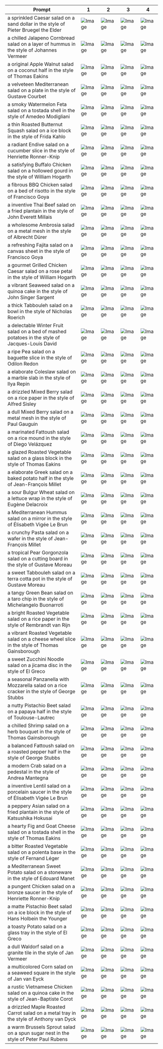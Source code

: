 | Prompt | 1 | 2 | 3 | 4 |
|-|-|-|-|-|
| a sprinkled Caesar salad on a sand dollar in the style of Pieter Bruegel the Elder | ![Image](https://salad-benchmark-public-assets.s3.us-east-2.amazonaws.com/sdxl/2d046a63-1c19-450f-9051-516576058c91-0.jpg) | ![Image](https://salad-benchmark-public-assets.s3.us-east-2.amazonaws.com/sdxl/2d046a63-1c19-450f-9051-516576058c91-1.jpg) | ![Image](https://salad-benchmark-public-assets.s3.us-east-2.amazonaws.com/sdxl/2d046a63-1c19-450f-9051-516576058c91-2.jpg) | ![Image](https://salad-benchmark-public-assets.s3.us-east-2.amazonaws.com/sdxl/2d046a63-1c19-450f-9051-516576058c91-3.jpg) |
| a chilled Jalapeno Cornbread salad on a layer of hummus in the style of Johannes Vermeer | ![Image](https://salad-benchmark-public-assets.s3.us-east-2.amazonaws.com/sdxl/480c27f3-8510-463b-87c1-d9527d4632d8-0.jpg) | ![Image](https://salad-benchmark-public-assets.s3.us-east-2.amazonaws.com/sdxl/480c27f3-8510-463b-87c1-d9527d4632d8-1.jpg) | ![Image](https://salad-benchmark-public-assets.s3.us-east-2.amazonaws.com/sdxl/480c27f3-8510-463b-87c1-d9527d4632d8-2.jpg) | ![Image](https://salad-benchmark-public-assets.s3.us-east-2.amazonaws.com/sdxl/480c27f3-8510-463b-87c1-d9527d4632d8-3.jpg) |
| a original Apple Walnut salad on a coconut half in the style of Thomas Eakins | ![Image](https://salad-benchmark-public-assets.s3.us-east-2.amazonaws.com/sdxl/fc1060f0-b71d-48a2-9504-02647c1fee6d-0.jpg) | ![Image](https://salad-benchmark-public-assets.s3.us-east-2.amazonaws.com/sdxl/fc1060f0-b71d-48a2-9504-02647c1fee6d-1.jpg) | ![Image](https://salad-benchmark-public-assets.s3.us-east-2.amazonaws.com/sdxl/fc1060f0-b71d-48a2-9504-02647c1fee6d-2.jpg) | ![Image](https://salad-benchmark-public-assets.s3.us-east-2.amazonaws.com/sdxl/fc1060f0-b71d-48a2-9504-02647c1fee6d-3.jpg) |
| a velveteen Mediterranean salad on a plate in the style of Gustave Courbet | ![Image](https://salad-benchmark-public-assets.s3.us-east-2.amazonaws.com/sdxl/3d884289-673a-4fbe-9294-b0790f4c9b74-0.jpg) | ![Image](https://salad-benchmark-public-assets.s3.us-east-2.amazonaws.com/sdxl/3d884289-673a-4fbe-9294-b0790f4c9b74-1.jpg) | ![Image](https://salad-benchmark-public-assets.s3.us-east-2.amazonaws.com/sdxl/3d884289-673a-4fbe-9294-b0790f4c9b74-2.jpg) | ![Image](https://salad-benchmark-public-assets.s3.us-east-2.amazonaws.com/sdxl/3d884289-673a-4fbe-9294-b0790f4c9b74-3.jpg) |
| a smoky Watermelon Feta salad on a tostada shell in the style of Amedeo Modigliani | ![Image](https://salad-benchmark-public-assets.s3.us-east-2.amazonaws.com/sdxl/210b75bc-b8cc-4f9f-8594-5eb030eaef61-0.jpg) | ![Image](https://salad-benchmark-public-assets.s3.us-east-2.amazonaws.com/sdxl/210b75bc-b8cc-4f9f-8594-5eb030eaef61-1.jpg) | ![Image](https://salad-benchmark-public-assets.s3.us-east-2.amazonaws.com/sdxl/210b75bc-b8cc-4f9f-8594-5eb030eaef61-2.jpg) | ![Image](https://salad-benchmark-public-assets.s3.us-east-2.amazonaws.com/sdxl/210b75bc-b8cc-4f9f-8594-5eb030eaef61-3.jpg) |
| a thin Roasted Butternut Squash salad on a ice block in the style of Frida Kahlo | ![Image](https://salad-benchmark-public-assets.s3.us-east-2.amazonaws.com/sdxl/bf84ae22-e29f-43a5-b295-f3856dac0696-0.jpg) | ![Image](https://salad-benchmark-public-assets.s3.us-east-2.amazonaws.com/sdxl/bf84ae22-e29f-43a5-b295-f3856dac0696-1.jpg) | ![Image](https://salad-benchmark-public-assets.s3.us-east-2.amazonaws.com/sdxl/bf84ae22-e29f-43a5-b295-f3856dac0696-2.jpg) | ![Image](https://salad-benchmark-public-assets.s3.us-east-2.amazonaws.com/sdxl/bf84ae22-e29f-43a5-b295-f3856dac0696-3.jpg) |
| a radiant Endive salad on a cucumber slice in the style of Henriette Ronner-Knip | ![Image](https://salad-benchmark-public-assets.s3.us-east-2.amazonaws.com/sdxl/71954d05-e173-4c03-a287-6f38a1ea68ca-0.jpg) | ![Image](https://salad-benchmark-public-assets.s3.us-east-2.amazonaws.com/sdxl/71954d05-e173-4c03-a287-6f38a1ea68ca-1.jpg) | ![Image](https://salad-benchmark-public-assets.s3.us-east-2.amazonaws.com/sdxl/71954d05-e173-4c03-a287-6f38a1ea68ca-2.jpg) | ![Image](https://salad-benchmark-public-assets.s3.us-east-2.amazonaws.com/sdxl/71954d05-e173-4c03-a287-6f38a1ea68ca-3.jpg) |
| a satisfying Buffalo Chicken salad on a hollowed gourd in the style of William Hogarth | ![Image](https://salad-benchmark-public-assets.s3.us-east-2.amazonaws.com/sdxl/ace5234a-081d-4002-816f-39fd947fa394-0.jpg) | ![Image](https://salad-benchmark-public-assets.s3.us-east-2.amazonaws.com/sdxl/ace5234a-081d-4002-816f-39fd947fa394-1.jpg) | ![Image](https://salad-benchmark-public-assets.s3.us-east-2.amazonaws.com/sdxl/ace5234a-081d-4002-816f-39fd947fa394-2.jpg) | ![Image](https://salad-benchmark-public-assets.s3.us-east-2.amazonaws.com/sdxl/ace5234a-081d-4002-816f-39fd947fa394-3.jpg) |
| a fibrous BBQ Chicken salad on a bed of risotto in the style of Francisco Goya | ![Image](https://salad-benchmark-public-assets.s3.us-east-2.amazonaws.com/sdxl/df36e7f1-3a45-4806-b1d5-7fd679202f89-0.jpg) | ![Image](https://salad-benchmark-public-assets.s3.us-east-2.amazonaws.com/sdxl/df36e7f1-3a45-4806-b1d5-7fd679202f89-1.jpg) | ![Image](https://salad-benchmark-public-assets.s3.us-east-2.amazonaws.com/sdxl/df36e7f1-3a45-4806-b1d5-7fd679202f89-2.jpg) | ![Image](https://salad-benchmark-public-assets.s3.us-east-2.amazonaws.com/sdxl/df36e7f1-3a45-4806-b1d5-7fd679202f89-3.jpg) |
| a inventive Thai Beef salad on a fried plantain in the style of John Everett Millais | ![Image](https://salad-benchmark-public-assets.s3.us-east-2.amazonaws.com/sdxl/7a94e343-5eac-4641-b82b-24a0455636a1-0.jpg) | ![Image](https://salad-benchmark-public-assets.s3.us-east-2.amazonaws.com/sdxl/7a94e343-5eac-4641-b82b-24a0455636a1-1.jpg) | ![Image](https://salad-benchmark-public-assets.s3.us-east-2.amazonaws.com/sdxl/7a94e343-5eac-4641-b82b-24a0455636a1-2.jpg) | ![Image](https://salad-benchmark-public-assets.s3.us-east-2.amazonaws.com/sdxl/7a94e343-5eac-4641-b82b-24a0455636a1-3.jpg) |
| a wholesome Ambrosia salad on a metal mesh in the style of Albrecht Dürer | ![Image](https://salad-benchmark-public-assets.s3.us-east-2.amazonaws.com/sdxl/3b8fb39b-367b-4212-8957-52b0757c94fd-0.jpg) | ![Image](https://salad-benchmark-public-assets.s3.us-east-2.amazonaws.com/sdxl/3b8fb39b-367b-4212-8957-52b0757c94fd-1.jpg) | ![Image](https://salad-benchmark-public-assets.s3.us-east-2.amazonaws.com/sdxl/3b8fb39b-367b-4212-8957-52b0757c94fd-2.jpg) | ![Image](https://salad-benchmark-public-assets.s3.us-east-2.amazonaws.com/sdxl/3b8fb39b-367b-4212-8957-52b0757c94fd-3.jpg) |
| a refreshing Fajita salad on a canvas sheet in the style of Francisco Goya | ![Image](https://salad-benchmark-public-assets.s3.us-east-2.amazonaws.com/sdxl/4abf8268-e801-4286-b509-fa4c08eb5b2c-0.jpg) | ![Image](https://salad-benchmark-public-assets.s3.us-east-2.amazonaws.com/sdxl/4abf8268-e801-4286-b509-fa4c08eb5b2c-1.jpg) | ![Image](https://salad-benchmark-public-assets.s3.us-east-2.amazonaws.com/sdxl/4abf8268-e801-4286-b509-fa4c08eb5b2c-2.jpg) | ![Image](https://salad-benchmark-public-assets.s3.us-east-2.amazonaws.com/sdxl/4abf8268-e801-4286-b509-fa4c08eb5b2c-3.jpg) |
| a gourmet Grilled Chicken Caesar salad on a rose petal in the style of William Hogarth | ![Image](https://salad-benchmark-public-assets.s3.us-east-2.amazonaws.com/sdxl/b84f266b-b05c-4794-8332-0a519d6ccdb0-0.jpg) | ![Image](https://salad-benchmark-public-assets.s3.us-east-2.amazonaws.com/sdxl/b84f266b-b05c-4794-8332-0a519d6ccdb0-1.jpg) | ![Image](https://salad-benchmark-public-assets.s3.us-east-2.amazonaws.com/sdxl/b84f266b-b05c-4794-8332-0a519d6ccdb0-2.jpg) | ![Image](https://salad-benchmark-public-assets.s3.us-east-2.amazonaws.com/sdxl/b84f266b-b05c-4794-8332-0a519d6ccdb0-3.jpg) |
| a vibrant Seaweed salad on a quinoa cake in the style of John Singer Sargent | ![Image](https://salad-benchmark-public-assets.s3.us-east-2.amazonaws.com/sdxl/bf2e2496-1077-473b-b1ca-155519225e7b-0.jpg) | ![Image](https://salad-benchmark-public-assets.s3.us-east-2.amazonaws.com/sdxl/bf2e2496-1077-473b-b1ca-155519225e7b-1.jpg) | ![Image](https://salad-benchmark-public-assets.s3.us-east-2.amazonaws.com/sdxl/bf2e2496-1077-473b-b1ca-155519225e7b-2.jpg) | ![Image](https://salad-benchmark-public-assets.s3.us-east-2.amazonaws.com/sdxl/bf2e2496-1077-473b-b1ca-155519225e7b-3.jpg) |
| a thick Tabbouleh salad on a bowl in the style of Nicholas Roerich | ![Image](https://salad-benchmark-public-assets.s3.us-east-2.amazonaws.com/sdxl/4d8363e6-9db5-44c4-93d7-3aa8d2ff356d-0.jpg) | ![Image](https://salad-benchmark-public-assets.s3.us-east-2.amazonaws.com/sdxl/4d8363e6-9db5-44c4-93d7-3aa8d2ff356d-1.jpg) | ![Image](https://salad-benchmark-public-assets.s3.us-east-2.amazonaws.com/sdxl/4d8363e6-9db5-44c4-93d7-3aa8d2ff356d-2.jpg) | ![Image](https://salad-benchmark-public-assets.s3.us-east-2.amazonaws.com/sdxl/4d8363e6-9db5-44c4-93d7-3aa8d2ff356d-3.jpg) |
| a delectable Winter Fruit salad on a bed of mashed potatoes in the style of Jacques-Louis David | ![Image](https://salad-benchmark-public-assets.s3.us-east-2.amazonaws.com/sdxl/ba754cd2-382b-4be0-8e59-b311208ba1b2-0.jpg) | ![Image](https://salad-benchmark-public-assets.s3.us-east-2.amazonaws.com/sdxl/ba754cd2-382b-4be0-8e59-b311208ba1b2-1.jpg) | ![Image](https://salad-benchmark-public-assets.s3.us-east-2.amazonaws.com/sdxl/ba754cd2-382b-4be0-8e59-b311208ba1b2-2.jpg) | ![Image](https://salad-benchmark-public-assets.s3.us-east-2.amazonaws.com/sdxl/ba754cd2-382b-4be0-8e59-b311208ba1b2-3.jpg) |
| a ripe Pea salad on a baguette slice in the style of Odilon Redon | ![Image](https://salad-benchmark-public-assets.s3.us-east-2.amazonaws.com/sdxl/5dcdd9ad-26e7-4d2f-a96d-5f419f364bb7-0.jpg) | ![Image](https://salad-benchmark-public-assets.s3.us-east-2.amazonaws.com/sdxl/5dcdd9ad-26e7-4d2f-a96d-5f419f364bb7-1.jpg) | ![Image](https://salad-benchmark-public-assets.s3.us-east-2.amazonaws.com/sdxl/5dcdd9ad-26e7-4d2f-a96d-5f419f364bb7-2.jpg) | ![Image](https://salad-benchmark-public-assets.s3.us-east-2.amazonaws.com/sdxl/5dcdd9ad-26e7-4d2f-a96d-5f419f364bb7-3.jpg) |
| a elaborate Coleslaw salad on a marble slab in the style of Ilya Repin | ![Image](https://salad-benchmark-public-assets.s3.us-east-2.amazonaws.com/sdxl/01b0bbc3-1c53-4cd2-8f07-52ae76aec4f4-0.jpg) | ![Image](https://salad-benchmark-public-assets.s3.us-east-2.amazonaws.com/sdxl/01b0bbc3-1c53-4cd2-8f07-52ae76aec4f4-1.jpg) | ![Image](https://salad-benchmark-public-assets.s3.us-east-2.amazonaws.com/sdxl/01b0bbc3-1c53-4cd2-8f07-52ae76aec4f4-2.jpg) | ![Image](https://salad-benchmark-public-assets.s3.us-east-2.amazonaws.com/sdxl/01b0bbc3-1c53-4cd2-8f07-52ae76aec4f4-3.jpg) |
| a drizzled Mixed Berry salad on a rice paper in the style of Alfred Sisley | ![Image](https://salad-benchmark-public-assets.s3.us-east-2.amazonaws.com/sdxl/2c267b33-0166-400a-88d4-fafce1718ab5-0.jpg) | ![Image](https://salad-benchmark-public-assets.s3.us-east-2.amazonaws.com/sdxl/2c267b33-0166-400a-88d4-fafce1718ab5-1.jpg) | ![Image](https://salad-benchmark-public-assets.s3.us-east-2.amazonaws.com/sdxl/2c267b33-0166-400a-88d4-fafce1718ab5-2.jpg) | ![Image](https://salad-benchmark-public-assets.s3.us-east-2.amazonaws.com/sdxl/2c267b33-0166-400a-88d4-fafce1718ab5-3.jpg) |
| a dull Mixed Berry salad on a metal mesh in the style of Paul Gauguin | ![Image](https://salad-benchmark-public-assets.s3.us-east-2.amazonaws.com/sdxl/037d057c-009b-422e-a780-2bf194d650e8-0.jpg) | ![Image](https://salad-benchmark-public-assets.s3.us-east-2.amazonaws.com/sdxl/037d057c-009b-422e-a780-2bf194d650e8-1.jpg) | ![Image](https://salad-benchmark-public-assets.s3.us-east-2.amazonaws.com/sdxl/037d057c-009b-422e-a780-2bf194d650e8-2.jpg) | ![Image](https://salad-benchmark-public-assets.s3.us-east-2.amazonaws.com/sdxl/037d057c-009b-422e-a780-2bf194d650e8-3.jpg) |
| a marinated Fattoush salad on a rice mound in the style of Diego Velázquez | ![Image](https://salad-benchmark-public-assets.s3.us-east-2.amazonaws.com/sdxl/960b5d1b-7206-4be2-b011-6281511429ac-0.jpg) | ![Image](https://salad-benchmark-public-assets.s3.us-east-2.amazonaws.com/sdxl/960b5d1b-7206-4be2-b011-6281511429ac-1.jpg) | ![Image](https://salad-benchmark-public-assets.s3.us-east-2.amazonaws.com/sdxl/960b5d1b-7206-4be2-b011-6281511429ac-2.jpg) | ![Image](https://salad-benchmark-public-assets.s3.us-east-2.amazonaws.com/sdxl/960b5d1b-7206-4be2-b011-6281511429ac-3.jpg) |
| a glazed Roasted Vegetable salad on a glass block in the style of Thomas Eakins | ![Image](https://salad-benchmark-public-assets.s3.us-east-2.amazonaws.com/sdxl/ef3880be-ae67-4fed-9df7-a41de9a4ab9f-0.jpg) | ![Image](https://salad-benchmark-public-assets.s3.us-east-2.amazonaws.com/sdxl/ef3880be-ae67-4fed-9df7-a41de9a4ab9f-1.jpg) | ![Image](https://salad-benchmark-public-assets.s3.us-east-2.amazonaws.com/sdxl/ef3880be-ae67-4fed-9df7-a41de9a4ab9f-2.jpg) | ![Image](https://salad-benchmark-public-assets.s3.us-east-2.amazonaws.com/sdxl/ef3880be-ae67-4fed-9df7-a41de9a4ab9f-3.jpg) |
| a elaborate Greek salad on a baked potato half in the style of Jean-François Millet | ![Image](https://salad-benchmark-public-assets.s3.us-east-2.amazonaws.com/sdxl/8da10ed5-ff36-4e64-aa2c-70c6ae3fe3ec-0.jpg) | ![Image](https://salad-benchmark-public-assets.s3.us-east-2.amazonaws.com/sdxl/8da10ed5-ff36-4e64-aa2c-70c6ae3fe3ec-1.jpg) | ![Image](https://salad-benchmark-public-assets.s3.us-east-2.amazonaws.com/sdxl/8da10ed5-ff36-4e64-aa2c-70c6ae3fe3ec-2.jpg) | ![Image](https://salad-benchmark-public-assets.s3.us-east-2.amazonaws.com/sdxl/8da10ed5-ff36-4e64-aa2c-70c6ae3fe3ec-3.jpg) |
| a sour Bulgur Wheat salad on a lettuce wrap in the style of Eugène Delacroix | ![Image](https://salad-benchmark-public-assets.s3.us-east-2.amazonaws.com/sdxl/c6cc3a47-7751-42bd-854d-73ecaddf2e01-0.jpg) | ![Image](https://salad-benchmark-public-assets.s3.us-east-2.amazonaws.com/sdxl/c6cc3a47-7751-42bd-854d-73ecaddf2e01-1.jpg) | ![Image](https://salad-benchmark-public-assets.s3.us-east-2.amazonaws.com/sdxl/c6cc3a47-7751-42bd-854d-73ecaddf2e01-2.jpg) | ![Image](https://salad-benchmark-public-assets.s3.us-east-2.amazonaws.com/sdxl/c6cc3a47-7751-42bd-854d-73ecaddf2e01-3.jpg) |
| a Mediterranean Hummus salad on a mirror in the style of Élisabeth Vigée Le Brun | ![Image](https://salad-benchmark-public-assets.s3.us-east-2.amazonaws.com/sdxl/e3d1e29d-8f83-486b-8c9e-5ab64eff86c1-0.jpg) | ![Image](https://salad-benchmark-public-assets.s3.us-east-2.amazonaws.com/sdxl/e3d1e29d-8f83-486b-8c9e-5ab64eff86c1-1.jpg) | ![Image](https://salad-benchmark-public-assets.s3.us-east-2.amazonaws.com/sdxl/e3d1e29d-8f83-486b-8c9e-5ab64eff86c1-2.jpg) | ![Image](https://salad-benchmark-public-assets.s3.us-east-2.amazonaws.com/sdxl/e3d1e29d-8f83-486b-8c9e-5ab64eff86c1-3.jpg) |
| a crunchy Pasta salad on a wafer in the style of Jean-François Millet | ![Image](https://salad-benchmark-public-assets.s3.us-east-2.amazonaws.com/sdxl/9322475c-bb9c-413b-a114-450ccd4cc6de-0.jpg) | ![Image](https://salad-benchmark-public-assets.s3.us-east-2.amazonaws.com/sdxl/9322475c-bb9c-413b-a114-450ccd4cc6de-1.jpg) | ![Image](https://salad-benchmark-public-assets.s3.us-east-2.amazonaws.com/sdxl/9322475c-bb9c-413b-a114-450ccd4cc6de-2.jpg) | ![Image](https://salad-benchmark-public-assets.s3.us-east-2.amazonaws.com/sdxl/9322475c-bb9c-413b-a114-450ccd4cc6de-3.jpg) |
| a tropical Pear Gorgonzola salad on a cutting board in the style of Gustave Moreau | ![Image](https://salad-benchmark-public-assets.s3.us-east-2.amazonaws.com/sdxl/5d1aa5ae-6df3-4819-b609-a7f3b6a7acf1-0.jpg) | ![Image](https://salad-benchmark-public-assets.s3.us-east-2.amazonaws.com/sdxl/5d1aa5ae-6df3-4819-b609-a7f3b6a7acf1-1.jpg) | ![Image](https://salad-benchmark-public-assets.s3.us-east-2.amazonaws.com/sdxl/5d1aa5ae-6df3-4819-b609-a7f3b6a7acf1-2.jpg) | ![Image](https://salad-benchmark-public-assets.s3.us-east-2.amazonaws.com/sdxl/5d1aa5ae-6df3-4819-b609-a7f3b6a7acf1-3.jpg) |
| a sweet Tabbouleh salad on a terra cotta pot in the style of Gustave Moreau | ![Image](https://salad-benchmark-public-assets.s3.us-east-2.amazonaws.com/sdxl/4837447a-f605-4c3e-b6ee-b9464d34785f-0.jpg) | ![Image](https://salad-benchmark-public-assets.s3.us-east-2.amazonaws.com/sdxl/4837447a-f605-4c3e-b6ee-b9464d34785f-1.jpg) | ![Image](https://salad-benchmark-public-assets.s3.us-east-2.amazonaws.com/sdxl/4837447a-f605-4c3e-b6ee-b9464d34785f-2.jpg) | ![Image](https://salad-benchmark-public-assets.s3.us-east-2.amazonaws.com/sdxl/4837447a-f605-4c3e-b6ee-b9464d34785f-3.jpg) |
| a tangy Green Bean salad on a taro chip in the style of Michelangelo Buonarroti | ![Image](https://salad-benchmark-public-assets.s3.us-east-2.amazonaws.com/sdxl/68feb519-b4e0-4e29-a2e1-e404b3b8d3c4-0.jpg) | ![Image](https://salad-benchmark-public-assets.s3.us-east-2.amazonaws.com/sdxl/68feb519-b4e0-4e29-a2e1-e404b3b8d3c4-1.jpg) | ![Image](https://salad-benchmark-public-assets.s3.us-east-2.amazonaws.com/sdxl/68feb519-b4e0-4e29-a2e1-e404b3b8d3c4-2.jpg) | ![Image](https://salad-benchmark-public-assets.s3.us-east-2.amazonaws.com/sdxl/68feb519-b4e0-4e29-a2e1-e404b3b8d3c4-3.jpg) |
| a bright Roasted Vegetable salad on a rice paper in the style of Rembrandt van Rijn | ![Image](https://salad-benchmark-public-assets.s3.us-east-2.amazonaws.com/sdxl/b97db14b-0e85-4d98-a116-b0d7fa51343d-0.jpg) | ![Image](https://salad-benchmark-public-assets.s3.us-east-2.amazonaws.com/sdxl/b97db14b-0e85-4d98-a116-b0d7fa51343d-1.jpg) | ![Image](https://salad-benchmark-public-assets.s3.us-east-2.amazonaws.com/sdxl/b97db14b-0e85-4d98-a116-b0d7fa51343d-2.jpg) | ![Image](https://salad-benchmark-public-assets.s3.us-east-2.amazonaws.com/sdxl/b97db14b-0e85-4d98-a116-b0d7fa51343d-3.jpg) |
| a vibrant Roasted Vegetable salad on a cheese wheel slice in the style of Thomas Gainsborough | ![Image](https://salad-benchmark-public-assets.s3.us-east-2.amazonaws.com/sdxl/e82c6959-6813-4c3e-a59b-0bc724c4f766-0.jpg) | ![Image](https://salad-benchmark-public-assets.s3.us-east-2.amazonaws.com/sdxl/e82c6959-6813-4c3e-a59b-0bc724c4f766-1.jpg) | ![Image](https://salad-benchmark-public-assets.s3.us-east-2.amazonaws.com/sdxl/e82c6959-6813-4c3e-a59b-0bc724c4f766-2.jpg) | ![Image](https://salad-benchmark-public-assets.s3.us-east-2.amazonaws.com/sdxl/e82c6959-6813-4c3e-a59b-0bc724c4f766-3.jpg) |
| a sweet Zucchini Noodle salad on a jicama disc in the style of El Greco | ![Image](https://salad-benchmark-public-assets.s3.us-east-2.amazonaws.com/sdxl/4b7756d9-7df9-4787-a7fe-9abff50e3a28-0.jpg) | ![Image](https://salad-benchmark-public-assets.s3.us-east-2.amazonaws.com/sdxl/4b7756d9-7df9-4787-a7fe-9abff50e3a28-1.jpg) | ![Image](https://salad-benchmark-public-assets.s3.us-east-2.amazonaws.com/sdxl/4b7756d9-7df9-4787-a7fe-9abff50e3a28-2.jpg) | ![Image](https://salad-benchmark-public-assets.s3.us-east-2.amazonaws.com/sdxl/4b7756d9-7df9-4787-a7fe-9abff50e3a28-3.jpg) |
| a seasonal Panzanella with Mozzarella salad on a rice cracker in the style of George Stubbs | ![Image](https://salad-benchmark-public-assets.s3.us-east-2.amazonaws.com/sdxl/b4690456-51dc-48ba-bff0-276edd5c5546-0.jpg) | ![Image](https://salad-benchmark-public-assets.s3.us-east-2.amazonaws.com/sdxl/b4690456-51dc-48ba-bff0-276edd5c5546-1.jpg) | ![Image](https://salad-benchmark-public-assets.s3.us-east-2.amazonaws.com/sdxl/b4690456-51dc-48ba-bff0-276edd5c5546-2.jpg) | ![Image](https://salad-benchmark-public-assets.s3.us-east-2.amazonaws.com/sdxl/b4690456-51dc-48ba-bff0-276edd5c5546-3.jpg) |
| a nutty Pistachio Beet salad on a papaya half in the style of Toulouse-Lautrec | ![Image](https://salad-benchmark-public-assets.s3.us-east-2.amazonaws.com/sdxl/990af26c-deee-4213-b091-41a6f5b9feaf-0.jpg) | ![Image](https://salad-benchmark-public-assets.s3.us-east-2.amazonaws.com/sdxl/990af26c-deee-4213-b091-41a6f5b9feaf-1.jpg) | ![Image](https://salad-benchmark-public-assets.s3.us-east-2.amazonaws.com/sdxl/990af26c-deee-4213-b091-41a6f5b9feaf-2.jpg) | ![Image](https://salad-benchmark-public-assets.s3.us-east-2.amazonaws.com/sdxl/990af26c-deee-4213-b091-41a6f5b9feaf-3.jpg) |
| a chilled Shrimp salad on a herb bouquet in the style of Thomas Gainsborough | ![Image](https://salad-benchmark-public-assets.s3.us-east-2.amazonaws.com/sdxl/7a2e2b73-56de-4114-bf74-59ed286c9c4b-0.jpg) | ![Image](https://salad-benchmark-public-assets.s3.us-east-2.amazonaws.com/sdxl/7a2e2b73-56de-4114-bf74-59ed286c9c4b-1.jpg) | ![Image](https://salad-benchmark-public-assets.s3.us-east-2.amazonaws.com/sdxl/7a2e2b73-56de-4114-bf74-59ed286c9c4b-2.jpg) | ![Image](https://salad-benchmark-public-assets.s3.us-east-2.amazonaws.com/sdxl/7a2e2b73-56de-4114-bf74-59ed286c9c4b-3.jpg) |
| a balanced Fattoush salad on a roasted pepper half in the style of George Stubbs | ![Image](https://salad-benchmark-public-assets.s3.us-east-2.amazonaws.com/sdxl/d1ff3316-d566-4fbe-9a27-d507a88f3991-0.jpg) | ![Image](https://salad-benchmark-public-assets.s3.us-east-2.amazonaws.com/sdxl/d1ff3316-d566-4fbe-9a27-d507a88f3991-1.jpg) | ![Image](https://salad-benchmark-public-assets.s3.us-east-2.amazonaws.com/sdxl/d1ff3316-d566-4fbe-9a27-d507a88f3991-2.jpg) | ![Image](https://salad-benchmark-public-assets.s3.us-east-2.amazonaws.com/sdxl/d1ff3316-d566-4fbe-9a27-d507a88f3991-3.jpg) |
| a modern Crab salad on a pedestal in the style of Andrea Mantegna | ![Image](https://salad-benchmark-public-assets.s3.us-east-2.amazonaws.com/sdxl/a8523dfd-baf9-4434-bfa7-6514a055e0ab-0.jpg) | ![Image](https://salad-benchmark-public-assets.s3.us-east-2.amazonaws.com/sdxl/a8523dfd-baf9-4434-bfa7-6514a055e0ab-1.jpg) | ![Image](https://salad-benchmark-public-assets.s3.us-east-2.amazonaws.com/sdxl/a8523dfd-baf9-4434-bfa7-6514a055e0ab-2.jpg) | ![Image](https://salad-benchmark-public-assets.s3.us-east-2.amazonaws.com/sdxl/a8523dfd-baf9-4434-bfa7-6514a055e0ab-3.jpg) |
| a inventive Lentil salad on a porcelain saucer in the style of Élisabeth Vigée Le Brun | ![Image](https://salad-benchmark-public-assets.s3.us-east-2.amazonaws.com/sdxl/6ed554b3-089b-4b62-9eba-13f364d2807b-0.jpg) | ![Image](https://salad-benchmark-public-assets.s3.us-east-2.amazonaws.com/sdxl/6ed554b3-089b-4b62-9eba-13f364d2807b-1.jpg) | ![Image](https://salad-benchmark-public-assets.s3.us-east-2.amazonaws.com/sdxl/6ed554b3-089b-4b62-9eba-13f364d2807b-2.jpg) | ![Image](https://salad-benchmark-public-assets.s3.us-east-2.amazonaws.com/sdxl/6ed554b3-089b-4b62-9eba-13f364d2807b-3.jpg) |
| a peppery Asian salad on a fried plantain in the style of Katsushika Hokusai | ![Image](https://salad-benchmark-public-assets.s3.us-east-2.amazonaws.com/sdxl/529873c0-a97e-4e10-bd46-ab330d8267e0-0.jpg) | ![Image](https://salad-benchmark-public-assets.s3.us-east-2.amazonaws.com/sdxl/529873c0-a97e-4e10-bd46-ab330d8267e0-1.jpg) | ![Image](https://salad-benchmark-public-assets.s3.us-east-2.amazonaws.com/sdxl/529873c0-a97e-4e10-bd46-ab330d8267e0-2.jpg) | ![Image](https://salad-benchmark-public-assets.s3.us-east-2.amazonaws.com/sdxl/529873c0-a97e-4e10-bd46-ab330d8267e0-3.jpg) |
| a hearty Fig and Goat Cheese salad on a tostada shell in the style of Thomas Eakins | ![Image](https://salad-benchmark-public-assets.s3.us-east-2.amazonaws.com/sdxl/267f603b-893c-4b4d-8fe5-ebe12361bcce-0.jpg) | ![Image](https://salad-benchmark-public-assets.s3.us-east-2.amazonaws.com/sdxl/267f603b-893c-4b4d-8fe5-ebe12361bcce-1.jpg) | ![Image](https://salad-benchmark-public-assets.s3.us-east-2.amazonaws.com/sdxl/267f603b-893c-4b4d-8fe5-ebe12361bcce-2.jpg) | ![Image](https://salad-benchmark-public-assets.s3.us-east-2.amazonaws.com/sdxl/267f603b-893c-4b4d-8fe5-ebe12361bcce-3.jpg) |
| a bitter Roasted Vegetable salad on a polenta base in the style of Fernand Léger | ![Image](https://salad-benchmark-public-assets.s3.us-east-2.amazonaws.com/sdxl/1c18d298-be03-4ee1-98a3-a66131cd14e6-0.jpg) | ![Image](https://salad-benchmark-public-assets.s3.us-east-2.amazonaws.com/sdxl/1c18d298-be03-4ee1-98a3-a66131cd14e6-1.jpg) | ![Image](https://salad-benchmark-public-assets.s3.us-east-2.amazonaws.com/sdxl/1c18d298-be03-4ee1-98a3-a66131cd14e6-2.jpg) | ![Image](https://salad-benchmark-public-assets.s3.us-east-2.amazonaws.com/sdxl/1c18d298-be03-4ee1-98a3-a66131cd14e6-3.jpg) |
| a Mediterranean Sweet Potato salad on a stoneware in the style of Edouard Manet | ![Image](https://salad-benchmark-public-assets.s3.us-east-2.amazonaws.com/sdxl/69a875ff-a221-48da-b640-a7d66d6c7cc8-0.jpg) | ![Image](https://salad-benchmark-public-assets.s3.us-east-2.amazonaws.com/sdxl/69a875ff-a221-48da-b640-a7d66d6c7cc8-1.jpg) | ![Image](https://salad-benchmark-public-assets.s3.us-east-2.amazonaws.com/sdxl/69a875ff-a221-48da-b640-a7d66d6c7cc8-2.jpg) | ![Image](https://salad-benchmark-public-assets.s3.us-east-2.amazonaws.com/sdxl/69a875ff-a221-48da-b640-a7d66d6c7cc8-3.jpg) |
| a pungent Chicken salad on a bronze saucer in the style of Henriette Ronner-Knip | ![Image](https://salad-benchmark-public-assets.s3.us-east-2.amazonaws.com/sdxl/58925841-8cbb-4b8a-b95f-b48bfbd31069-0.jpg) | ![Image](https://salad-benchmark-public-assets.s3.us-east-2.amazonaws.com/sdxl/58925841-8cbb-4b8a-b95f-b48bfbd31069-1.jpg) | ![Image](https://salad-benchmark-public-assets.s3.us-east-2.amazonaws.com/sdxl/58925841-8cbb-4b8a-b95f-b48bfbd31069-2.jpg) | ![Image](https://salad-benchmark-public-assets.s3.us-east-2.amazonaws.com/sdxl/58925841-8cbb-4b8a-b95f-b48bfbd31069-3.jpg) |
| a matte Pistachio Beet salad on a ice block in the style of Hans Holbein the Younger | ![Image](https://salad-benchmark-public-assets.s3.us-east-2.amazonaws.com/sdxl/9224463b-cc4e-40c7-bcd4-94b6b30234d9-0.jpg) | ![Image](https://salad-benchmark-public-assets.s3.us-east-2.amazonaws.com/sdxl/9224463b-cc4e-40c7-bcd4-94b6b30234d9-1.jpg) | ![Image](https://salad-benchmark-public-assets.s3.us-east-2.amazonaws.com/sdxl/9224463b-cc4e-40c7-bcd4-94b6b30234d9-2.jpg) | ![Image](https://salad-benchmark-public-assets.s3.us-east-2.amazonaws.com/sdxl/9224463b-cc4e-40c7-bcd4-94b6b30234d9-3.jpg) |
| a toasty Potato salad on a glass tray in the style of El Greco | ![Image](https://salad-benchmark-public-assets.s3.us-east-2.amazonaws.com/sdxl/c2475c89-682e-45bb-a0cd-9045b84cfbda-0.jpg) | ![Image](https://salad-benchmark-public-assets.s3.us-east-2.amazonaws.com/sdxl/c2475c89-682e-45bb-a0cd-9045b84cfbda-1.jpg) | ![Image](https://salad-benchmark-public-assets.s3.us-east-2.amazonaws.com/sdxl/c2475c89-682e-45bb-a0cd-9045b84cfbda-2.jpg) | ![Image](https://salad-benchmark-public-assets.s3.us-east-2.amazonaws.com/sdxl/c2475c89-682e-45bb-a0cd-9045b84cfbda-3.jpg) |
| a dull Waldorf salad on a granite tile in the style of Jan Vermeer | ![Image](https://salad-benchmark-public-assets.s3.us-east-2.amazonaws.com/sdxl/54960005-3deb-4306-aff7-c12a3a8ac3ea-0.jpg) | ![Image](https://salad-benchmark-public-assets.s3.us-east-2.amazonaws.com/sdxl/54960005-3deb-4306-aff7-c12a3a8ac3ea-1.jpg) | ![Image](https://salad-benchmark-public-assets.s3.us-east-2.amazonaws.com/sdxl/54960005-3deb-4306-aff7-c12a3a8ac3ea-2.jpg) | ![Image](https://salad-benchmark-public-assets.s3.us-east-2.amazonaws.com/sdxl/54960005-3deb-4306-aff7-c12a3a8ac3ea-3.jpg) |
| a multicolored Corn salad on a seaweed square in the style of Jan van Eyck | ![Image](https://salad-benchmark-public-assets.s3.us-east-2.amazonaws.com/sdxl/13bc0d7c-8804-4693-b5a8-653e351bfad6-0.jpg) | ![Image](https://salad-benchmark-public-assets.s3.us-east-2.amazonaws.com/sdxl/13bc0d7c-8804-4693-b5a8-653e351bfad6-1.jpg) | ![Image](https://salad-benchmark-public-assets.s3.us-east-2.amazonaws.com/sdxl/13bc0d7c-8804-4693-b5a8-653e351bfad6-2.jpg) | ![Image](https://salad-benchmark-public-assets.s3.us-east-2.amazonaws.com/sdxl/13bc0d7c-8804-4693-b5a8-653e351bfad6-3.jpg) |
| a rustic Vietnamese Chicken salad on a quinoa cake in the style of Jean-Baptiste Corot | ![Image](https://salad-benchmark-public-assets.s3.us-east-2.amazonaws.com/sdxl/93d842bd-7c2b-4f09-9945-9166266a4a87-0.jpg) | ![Image](https://salad-benchmark-public-assets.s3.us-east-2.amazonaws.com/sdxl/93d842bd-7c2b-4f09-9945-9166266a4a87-1.jpg) | ![Image](https://salad-benchmark-public-assets.s3.us-east-2.amazonaws.com/sdxl/93d842bd-7c2b-4f09-9945-9166266a4a87-2.jpg) | ![Image](https://salad-benchmark-public-assets.s3.us-east-2.amazonaws.com/sdxl/93d842bd-7c2b-4f09-9945-9166266a4a87-3.jpg) |
| a drizzled Maple Roasted Carrot salad on a metal tray in the style of Anthony van Dyck | ![Image](https://salad-benchmark-public-assets.s3.us-east-2.amazonaws.com/sdxl/edd5fae9-a268-4f00-af3c-1fb72668d721-0.jpg) | ![Image](https://salad-benchmark-public-assets.s3.us-east-2.amazonaws.com/sdxl/edd5fae9-a268-4f00-af3c-1fb72668d721-1.jpg) | ![Image](https://salad-benchmark-public-assets.s3.us-east-2.amazonaws.com/sdxl/edd5fae9-a268-4f00-af3c-1fb72668d721-2.jpg) | ![Image](https://salad-benchmark-public-assets.s3.us-east-2.amazonaws.com/sdxl/edd5fae9-a268-4f00-af3c-1fb72668d721-3.jpg) |
| a warm Brussels Sprout salad on a spun sugar nest in the style of Peter Paul Rubens | ![Image](https://salad-benchmark-public-assets.s3.us-east-2.amazonaws.com/sdxl/d0396626-b3e3-45ab-a841-912d253be792-0.jpg) | ![Image](https://salad-benchmark-public-assets.s3.us-east-2.amazonaws.com/sdxl/d0396626-b3e3-45ab-a841-912d253be792-1.jpg) | ![Image](https://salad-benchmark-public-assets.s3.us-east-2.amazonaws.com/sdxl/d0396626-b3e3-45ab-a841-912d253be792-2.jpg) | ![Image](https://salad-benchmark-public-assets.s3.us-east-2.amazonaws.com/sdxl/d0396626-b3e3-45ab-a841-912d253be792-3.jpg) |
